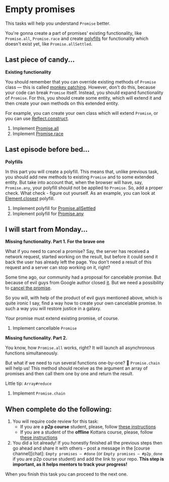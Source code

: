 # Empty promises

This tasks will help you understand `Promise` better.

You're gonna create a part of promises' existing functionality, like `Promise.all`, `Promise.race` and create [polyfills](https://remysharp.com/2010/10/08/what-is-a-polyfill) for functionality which doesn't exist yet, like `Promise.allSettled`.

## Last piece of candy...

**Existing functionality**

You should remember that you can override existing methods of `Promise` class — this is called [monkey patching](https://en.wikipedia.org/wiki/Monkey_patch). However, don't do this, because your code can break `Promise` itself. Instead, you should expand functionality of `Promise`. For this, you should create some entity, which will extend it and then create your own methods on this extended entity.

For example, you can create your own class which will extend `Promise`, or you can use [Reflect.construct](https://developer.mozilla.org/en-US/docs/Web/JavaScript/Reference/Global_Objects/Reflect/construct).

1. Implement [Promise.all](https://developer.mozilla.org/en-US/docs/Web/JavaScript/Reference/Global_Objects/Promise/all)
1. Implement [Promise.race](https://developer.mozilla.org/en-US/docs/Web/JavaScript/Reference/Global_Objects/Promise/race)

## Last episode before bed...

**Polyfills**

In this part you will create a polyfill. This means that, unlike previous task, you should add new methods to existing `Promise` and to some extended entity. But take into account that, when the browser will have, say, `Promise.any`, your polyfill should not be applied to `Promise`. So, add a proper check. What check - figure out yourself. As an example, you can look at [Element.closest](https://developer.mozilla.org/en-US/docs/Web/API/Element/closest) polyfill.

1. Implement polyfill for [Promise.allSettled](https://github.com/tc39/proposal-promise-allSettled)
1. Implement polyfill for [Promise.any](https://github.com/tc39/proposal-promise-any)

## I will start from Monday...

**Missing functionality. Part 1. For the brave one**

What if you need to cancel a promise? Say, the server has received a network request, started working on the result, but before it could send it back the user has already left the page. You don't need a result of this request and a server can stop working on it, right?

Some time ago, our community had a proposal for cancelable promise. But because of evil guys from Google author closed [it](https://github.com/tc39/proposal-cancelable-promises). But we need a possibility to [cancel the promise](https://medium.com/@benlesh/promise-cancellation-is-dead-long-live-promise-cancellation-c6601f1f5082).

So you will, with help of the product of evil guys mentioned above, which is quite ironic I say, find a way how to create your own cancelable promise. In such a way you will restore justice in a galaxy.

Your promise must extend existing promise, of course.

1. Implement cancellable `Promise`

**Missing functionality. Part 2.**

You know, how `Promise.all` works, right? It will launch all asynchronous functions simultaneously.

But what if we need to run several functions one-by-one? 🤔 `Promise.chain` will help us! This method should receive as the argument an array of promises and then call them one by one and return the result.

Little tip: `Array#reduce`

1. Implement `Promise.chain`

## When complete do the following:

1. You will require code review for this task:
   - If you are a **p2p course** student, please, follow [these instructions](https://github.com/kottans/frontend-2019-p2p/blob/master/CONTRIBUTING.md)
   - If you are a student of the **offline** Kottans course, please, follow [these instructions](https://github.com/kottans/frontend-2019-homeworks/blob/master/README.md)
1. You did a lot already! If you honestly finished all the previous steps then go ahead
   and share it with others –
   post a message in the [course channel][chat]:
   `Empty promises — #done` (or `Empty promises — #p2p_done` if you are p2p course student) and add the link to your repo. **This step is important, as it helps mentors to track your progress!**

When you finish this task you can proceed to the next one.
